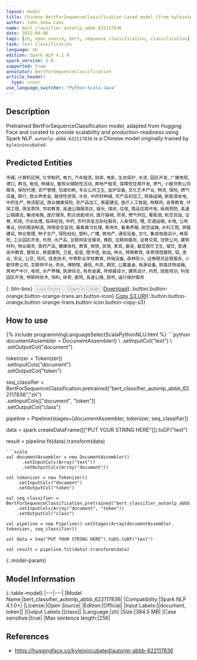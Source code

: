 ```yaml
---
layout: model
title: Chinese BertForSequenceClassification Cased model (from kyleinincubated)
author: John Snow Labs
name: bert_classifier_autonlp_abbb_622117836
date: 2022-09-06
tags: [zh, open_source, bert, sequence_classification, classification]
task: Text Classification
language: zh
edition: Spark NLP 4.1.0
spark_version: 3.0
supported: true
annotator: BertForSequenceClassification
article_header:
  type: cover
use_language_switcher: "Python-Scala-Java"
---
```


## Description

Pretrained BertForSequenceClassification model, adapted from Hugging Face and curated to provide scalability and production-readiness using Spark NLP. `autonlp-abbb-622117836` is a Chinese model originally trained by `kyleinincubated`.

## Predicted Entities

`传媒`, `计算机应用`, `化学制药`, `电力`, `汽车租赁`, `拍卖`, `电影`, `生态保护`, `水泥`, `园区开发`, `广播电视`, `港口`, `典当`, `电信`, `种植业`, `畜牧业辅助性活动`, `房地产租赁`, `保障性住房开发`, `燃气`, `小额贷款公司服务`, `保险代理`, `资产管理`, `包装印刷`, `专业公共卫生`, `监护设备`, `文化艺术产业`, `物流`, `保险`, `燃气设备`, `银行`, `商业养老金`, `融资性担保`, `水务`, `中药材种植`, `农产品初加工`, `铁路运输`, `新能源发电`, `中药生产`, `物流配送`, `商业健康保险`, `农产品加工`, `房屋建设`, `医疗人工智能`, `物联网`, `高等教育`, `环保工程`, `珠宝首饰`, `学前教育`, `高速公路服务区`, `娱乐`, `煤炭`, `住宿`, `商品住房开发`, `疾病预防`, `高速公路建设`, `集成电路`, `医疗服务`, `职业技能培训`, `医疗器械`, `贸易`, `燃气供应`, `葡萄酒`, `航空货运`, `证券`, `机场`, `污水处理`, `临床检验`, `中药`, `农村资金互助社服务`, `人身保险`, `锂`, `交通运输`, `水电`, `公用事业`, `纺织服装制造`, `网络安全监测`, `畜禽粪污处理`, `乘用车`, `畜禽养殖`, `航空运输`, `水利工程`, `铁路建设`, `物业管理`, `种子生产`, `保险经纪`, `塑料`, `广播`, `房地产`, `通信设备`, `文化`, `集成电路设计`, `再保险`, `工业园区开发`, `外贸`, `水产品`, `互联网安全服务`, `橡胶`, `互联网服务`, `证券交易`, `贷款公司`, `建筑材料`, `物业服务`, `兽药产品`, `健康体检`, `教育`, `钢铁`, `民宿`, `家具`, `基金`, `基层医疗卫生`, `餐饮`, `普通高中教育`, `建筑业`, `房屋建筑`, `卫星`, `疫苗`, `图书馆`, `航运`, `林业`, `特殊教育`, `体育场馆建筑`, `铝`, `渔业`, `农业`, `公交`, `信托`, `信息技术`, `中等职业学校教育`, `终端设备`, `森林防火`, `证券期货监管服务`, `小额贷款公司`, `互联网平台`, `供水`, `博物馆`, `通信`, `外卖`, `期货`, `公募基金`, `电源设备`, `铁路货物运输`, `房地产中介`, `电视`, `水产养殖`, `旅游综合`, `有色金属`, `传感器设计`, `建筑设计`, `内贸`, `技能培训`, `科技园区开发`, `物联网技术`, `饲料`, `体育`, `医院`, `高速公路`, `超市`, `运行维护服务`

{:.btn-box}
<button class="button button-orange" disabled>Live Demo</button>
<button class="button button-orange" disabled>Open in Colab</button>
[Download](https://s3.amazonaws.com/auxdata.johnsnowlabs.com/public/models/bert_classifier_autonlp_abbb_622117836_zh_4.1.0_3.0_1662502337611.zip){:.button.button-orange.button-orange-trans.arr.button-icon}
[Copy S3 URI](s3://auxdata.johnsnowlabs.com/public/models/bert_classifier_autonlp_abbb_622117836_zh_4.1.0_3.0_1662502337611.zip){:.button.button-orange.button-orange-trans.button-icon.button-copy-s3}

## How to use



<div class="tabs-box" markdown="1">
{% include programmingLanguageSelectScalaPythonNLU.html %}
```python
documentAssembler = DocumentAssembler() \
    .setInputCol("text") \
    .setOutputCol("document")

tokenizer = Tokenizer() \
    .setInputCols("document") \
    .setOutputCol("token")

seq_classifier = BertForSequenceClassification.pretrained("bert_classifier_autonlp_abbb_622117836","zh") \
    .setInputCols(["document", "token"]) \
    .setOutputCol("class")

pipeline = Pipeline(stages=[documentAssembler, tokenizer, seq_classifier])

data = spark.createDataFrame([["PUT YOUR STRING HERE"]]).toDF("text")

result = pipeline.fit(data).transform(data)
```
```scala
val documentAssembler = new DocumentAssembler()
      .setInputCols(Array("text"))
      .setOutputCols(Array("document"))

val tokenizer = new Tokenizer()
    .setInputCols("document")
    .setOutputCol("token")

val seq_classifier = BertForSequenceClassification.pretrained("bert_classifier_autonlp_abbb_622117836","zh")
    .setInputCols(Array("document", "token"))
    .setOutputCol("class")

val pipeline = new Pipeline().setStages(Array(documentAssembler, tokenizer, seq_classifier))

val data = Seq("PUT YOUR STRING HERE").toDS.toDF("text")

val result = pipeline.fit(data).transform(data)
```
</div>

{:.model-param}
## Model Information

{:.table-model}
|---|---|
|Model Name:|bert_classifier_autonlp_abbb_622117836|
|Compatibility:|Spark NLP 4.1.0+|
|License:|Open Source|
|Edition:|Official|
|Input Labels:|[document, token]|
|Output Labels:|[class]|
|Language:|zh|
|Size:|384.5 MB|
|Case sensitive:|true|
|Max sentence length:|256|

## References

- https://huggingface.co/kyleinincubated/autonlp-abbb-622117836